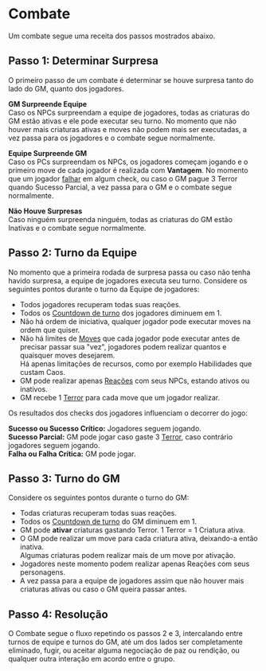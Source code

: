 # Combate

Um combate segue uma receita dos passos mostrados abaixo.

## Passo 1: Determinar Surpresa
O primeiro passo de um combate é determinar se houve surpresa tanto do lado do GM, quanto dos jogadores.

**GM Surpreende Equipe**  
Caso os NPCs surpreendam a equipe de jogadores, todas as criaturas do GM estão ativas e ele pode executar seu turno. No momento que não houver mais criaturas ativas e moves não podem mais ser executadas, a vez passa para os jogadores e o combate segue normalmente.  

**Equipe Surpreende GM**  
Caso os PCs surpreendam os NPCs, os jogadores começam jogando e o primeiro move de cada jogador é realizada com **Vantagem**. No momento que um jogador <ins>falhar</ins> em algum check, ou caso o GM pague 3 Terror quando Sucesso Parcial, a vez passa para o GM e o combate segue normalmente.  

**Não Houve Surpresas**  
Caso ninguém surpreenda ninguém, todas as criaturas do GM estão Inativas e o combate segue normalmente.

## Passo 2: Turno da Equipe
No momento que a primeira rodada de surpresa passa ou caso não tenha havido surpresa, a equipe de jogadores executa seu turno. Considere os seguintes pontos durante o turno da Equipe de jogadores:

- Todos jogadores recuperam todas suas reações.
- Todos os [Countdown de turno](./countdown.md#countdown-turno) dos jogadores diminuem em 1.
- Não há ordem de iniciativa, qualquer jogador pode executar moves na ordem que quiser.
- Não há limites de [Moves](./moves.md) que cada jogador pode executar antes de precisar passar sua "vez", jogadores podem realizar quantos e quaisquer moves desejarem.  
  Há apenas limitações de recursos, como por exemplo Habilidades que custam Caos.  
- GM pode realizar apenas [Reações](./moves.md#reações) com seus NPCs, estando ativos ou inativos.
- GM recebe 1 [Terror](./resources.md#terror) para cada move que um jogador realizar.

Os resultados dos checks dos jogadores influenciam o decorrer do jogo:

**Sucesso ou Sucesso Crítico:** Jogadores seguem jogando.   
**Sucesso Parcial:** GM pode jogar caso gaste 3 [Terror](./resources.md#terror), caso contrário jogadores seguem jogando.  
**Falha ou Falha Crítica:** GM pode jogar.  

## Passo 3: Turno do GM
Considere os seguintes pontos durante o turno do GM:

- Todas criaturas recuperam todas suas reações.
- Todos os [Countdown de turno](./countdown.md#countdown-turno) do GM diminuem em 1.
- GM pode **ativar** criaturas gastando Terror. 1 Terror = 1 Criatura ativa.
- O GM pode realizar um move para cada criatura ativa, deixando-a então inativa.  
  Algumas criaturas podem realizar mais de um move por ativação.
- Jogadores neste momento podem realizar apenas Reações com seus personagens.
- A vez passa para a equipe de jogadores assim que não houver mais criaturas ativas ou caso o GM queira passar antes.

## Passo 4: Resolução
O Combate segue o fluxo repetindo os passos 2 e 3, intercalando entre turnos de equipe e turnos do GM, até um dos lados ser completamente eliminado, fugir, ou aceitar alguma negociação de paz ou rendição, ou qualquer outra interação em acordo entre o grupo.